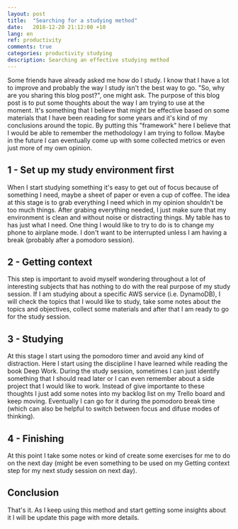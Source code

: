 ```yaml
---
layout: post
title:  "Searching for a studying method"
date:   2018-12-20 21:12:00 +10
lang: en
ref: productivity
comments: true
categories: productivity studying
description: Searching an effective studying method
---
```


Some friends have already asked me how do I study. I know that I have a lot to improve and probably the way I study isn't the best way to go.
"So, why are you sharing this blog post?", one might ask. The purpose of this blog post is to put some thoughts about the way I am trying to use at the moment. It's something that I believe that might be effective based on some materials that I have been reading for some years and it's kind of my conclusions around the topic. By putting this "framework" here I believe that I would be able to remember the methodology I am trying to follow. Maybe in the future I can eventually come up with some collected metrics or even just more of my own opinion.

## 1 - Set up my study environment first

When I start studying something it's easy to get out of focus because of something I need, maybe a sheet of paper or even a cup of coffee. The idea at this stage is to grab everything I need which in my opinion shouldn't be too much things. After grabing everything needed, I just make sure that my environment is clean and without noise or distracting things. My table has to has just what I need.
One thing I would like to try to do is to change my phone to airplane mode. I don't want to be interrupted unless I am having a break (probably after a pomodoro session).

## 2 - Getting context

This step is important to avoid myself wondering throughout a lot of interesting subjects that has nothing to do with the real purpose of my study session. If I am studying about a specific AWS service (i.e. DynamoDB), I will check the topics that I would like to study, take some notes about the topics and objectives, collect some materials and after that I am ready to go for the study session.

## 3 - Studying

At this stage I start using the pomodoro timer and avoid any kind of distraction. Here I start using the discipline I have learned while reading the book Deep Work. During the study session, sometimes I can just identify something that I should read later or I can even remember about a side project that I would like to work. Instead of give importante to these thoughts I just add some notes into my backlog list on my Trello board and keep moving. Eventually I can go for it during the pomodoro break time (which can also be helpful to switch between focus and difuse modes of thinking).

## 4 - Finishing

At this point I take some notes or kind of create some exercises for me to do on the next day (might be even something to be used on my Getting context step for my next study session on next day).

## Conclusion

That's it. As I keep using this method and start getting some insights about it I will be update this page with more details.
